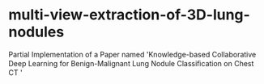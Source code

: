 # multi-view-extraction-of-3D-lung-nodules
Partial Implementation of a Paper named 'Knowledge-based Collaborative Deep Learning for Benign-Malignant Lung Nodule Classiﬁcation on Chest CT '

